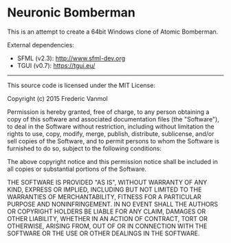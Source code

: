 # Neuronic Bomberman

This is an attempt to create a 64bit Windows clone of Atomic Bomberman.

External dependencies:
- SFML (v2.3): http://www.sfml-dev.org
- TGUI (v0.7): https://tgui.eu/

----

This source code is licensed under the MIT License:

Copyright (c) 2015 Frederic Vanmol

Permission is hereby granted, free of charge, to any person obtaining a copy
of this software and associated documentation files (the "Software"), to deal
in the Software without restriction, including without limitation the rights
to use, copy, modify, merge, publish, distribute, sublicense, and/or sell
copies of the Software, and to permit persons to whom the Software is
furnished to do so, subject to the following conditions:

The above copyright notice and this permission notice shall be included in all
copies or substantial portions of the Software.

THE SOFTWARE IS PROVIDED "AS IS", WITHOUT WARRANTY OF ANY KIND, EXPRESS OR
IMPLIED, INCLUDING BUT NOT LIMITED TO THE WARRANTIES OF MERCHANTABILITY,
FITNESS FOR A PARTICULAR PURPOSE AND NONINFRINGEMENT. IN NO EVENT SHALL THE
AUTHORS OR COPYRIGHT HOLDERS BE LIABLE FOR ANY CLAIM, DAMAGES OR OTHER
LIABILITY, WHETHER IN AN ACTION OF CONTRACT, TORT OR OTHERWISE, ARISING FROM,
OUT OF OR IN CONNECTION WITH THE SOFTWARE OR THE USE OR OTHER DEALINGS IN THE
SOFTWARE.
